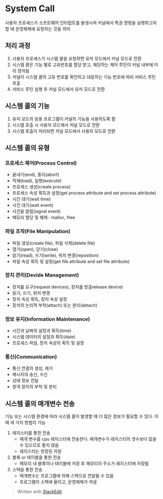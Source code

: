 ﻿# System Call
사용자 프로세스가 소프트웨어 인터럽트를 발생시켜 커널에서 특권 명령을 실행하고자 할 때 운영체제에 요청하는 것을 의미

## 처리 과정
1. 사용자 프로세스가 시스템 콜을 요청하면 유저 모드에서 커널 모드로 전환
2. 시스템 콜은 기능 별로 고유번호를 할당 받고, 해당하는 제어 루틴이 커널 내부에 미리 정의됨
3. 커널이 시스템 콜의 고유 번호를 확인하고 대응하는 기능 번호에 따라 서비스 루틴 호출
4. 서비스 루틴 실행 후 커널 모드에서 유저 모드로 전환

## 시스템 콜의 기능
1. 유저 모드의 응용 프로그램이 커널의 기능을 사용하도록 함
2. 시스템 호출 시 사용자 모드에서 커널 모드로 전환
3. 시스템 호출이 처리되면 커널 모드에서 사용자 모드로 전환

## 시스템 콜의 유형
### 프로세스 제어(Process Control)

-   끝내기(end), 중지(abort)
-   적재(load), 실행(execute)
-   프로세스 생성(create process)
-   프로세스 속성 획득과 설정(get process attribute and set process attribute)
-   시간 대기(wait time)
-   사건 대기(wait event)
-   사건을 알림(signal event)
-   메모리 할당 및 해제 : malloc, free

### 파일 조작(File Manipulation)

-   파일 생성(create file), 파일 삭제(delete file)
-   열기(open), 닫기(close)
-   읽기(read), 쓰기(write), 위치 변경(reposition)
-   파일 속성 획득 및 설정(get file attribute and set file attribute)

### 장치 관리(Devide Management)

-   장치를 요구(request devices), 장치를 방출release device)
-   읽기, 쓰기, 위치 변경
-   장치 속성 획득, 장치 속성 설정
-   장치의 논리적 부착(attach) 또는 분리(detach)

### 정보 유지(Information Maintenance)

-   시간과 날짜의 설정과 획득(time)
-   시스템 데이터의 설정과 획득(date)
-   프로세스 파일, 장치 속성의 획득 및 설정

### 통신(Communication)

-   통신 연결의 생성, 제거
-   메시지의 송신, 수신
-   상태 정보 전달
-   원격 장치의 부착 및 분리

## 시스템 콜의 매개변수 전송
기능 또는 시스템 환경에 따라 시스템 콜이 발생할 때 더 많은 정보가 필요할 수 있다. 이때 세 가지 방법이 가능
1. 레지스터를 통한 전송
	- 매개 변수를 cpu 레지스터에 전송한다. 매개변수가 레지스터의 갯수보다 많을 수 있으므로 좋지 않음
	- 레지스터는 한정된 자원
2. 블록 or 테이블을 통한 전송
	- 메모리 내 블록이나 테이블에 저장 후 메모리의 주소가 레지스터에 저장됨
3. 스택을 통한 전송
	- 매개변수는 프로그램에 의해 스택으로 전달될 수 있음
	- 프로그램이 스택에 올리고, 운영체제가 꺼냄

> Written with [StackEdit](https://stackedit.io/).
